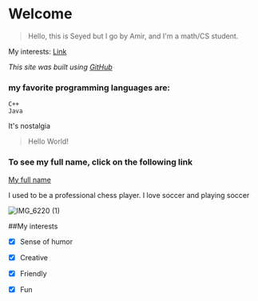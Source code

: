 # Welcome

>Hello, this is Seyed but I go by Amir, and I'm a math/CS student.

My interests: [Link](#My-interests)

*This site was built using [GitHub](https://pages.github.com/)*

### my favorite programming languages are:
```
C++
Java
```

It's nostalgia

>Hello World!



### To see my full name, click on the following link
[My full name](README.md)

I used to be a professional chess player. I love soccer and playing soccer


![IMG_6220 (1)](https://github.com/user-attachments/assets/3f4c3204-d7c6-4808-a0b1-d1c013a27c7d)

##My interests

- [x] Sense of humor
- [x] Creative
- [x] Friendly
- [x] Fun

